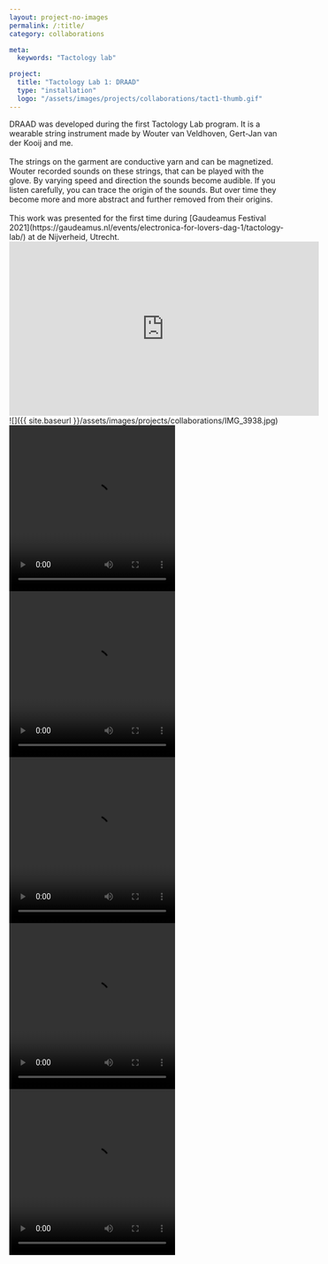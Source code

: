```yaml
---
layout: project-no-images
permalink: /:title/
category: collaborations

meta:
  keywords: "Tactology lab"

project:
  title: "Tactology Lab 1: DRAAD"
  type: "installation"
  logo: "/assets/images/projects/collaborations/tact1-thumb.gif"
---
```

<article markdown="1">
DRAAD was developed during the first Tactology Lab program. It is a wearable string instrument made by Wouter van Veldhoven, Gert-Jan van der Kooij and me.
<br><br>
The strings on the garment are conductive yarn and can be magnetized. Wouter recorded sounds on these strings, that can be played with the glove. By varying speed and direction the sounds become audible. If you listen carefully, you can trace the origin of the sounds. But over time they become more and more abstract and further removed from their origins.
<br><br>
This work was presented for the first time during [Gaudeamus Festival 2021](https://gaudeamus.nl/events/electronica-for-lovers-dag-1/tactology-lab/) at de Nijverheid, Utrecht.
</article>

<aside markdown="1">
<div class="videowrapper">
<iframe width="560" height="315" src="https://www.youtube.com/embed/lxRRImRN17s?controls=0" title="YouTube video player" frameborder="0" allow="accelerometer; autoplay; clipboard-write; encrypted-media; gyroscope; picture-in-picture; web-share" allowfullscreen></iframe>
</div>
![]({{ site.baseurl }}/assets/images/projects/collaborations/IMG_3938.jpg)



<div class="row-2--video">
    <div class="video">
        <video width="300" height="300" controls>
  <source src="/assets/images/projects/collaborations/4E040718-EF8F-45E0-8B3F-1639F669AE24.mp4" type="video/mp4">
</video>
    </div>
    <div class="video">
        <video width="300" height="300" controls>
  <source src="/assets/images/projects/collaborations/11B54476-36B3-45C4-BF5B-E07F747C664B.mp4" type="video/mp4">
</video>
    </div>

  </div>

<div class="row-2--video">
  <div class="video">
    <video width="300" height="300" controls>
      <source src="/assets/images/projects/collaborations/CCF9291D-C7AE-48BB-8B4F-856FB25617DE.mp4" type="video/mp4">
    </video>
  </div>
  <div class="video">
    <video width="300" height="300" controls>
      <source src="/assets/images/projects/collaborations/D5D5F23C-CECE-4417-B4C6-411288CB8A14.mp4" type="video/mp4">
    </video>
  </div>  
</div>

<div class="row-2--video">
<div class="video">
  <video width="300" height="300" controls>
    <source src="/assets/images/projects/collaborations/C895E5F6-F04D-4CF8-842E-4F6FA43452F8.mp4" type="video/mp4">
  </video>
</div>
</div>
</aside>

